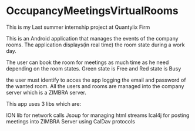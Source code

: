 # OccupancyMeetingsVirtualRooms
This is my Last summer internship project at Quantylix Firm

This is an Android application that manages the events of the company rooms.
The application displays(in real time) the room state during  a work day.

The user can book the room for meetings as much time as he need depending on the room states.
Green state is Free and Red state is Busy

the user must identify to acces the app logging the email and password of the wanted room.
All the users and rooms are managed into the company server which is a ZIMBRA server.


This app uses 3 libs which are:

ION lib for network calls
Jsoup for managing html streams
Ical4j for posting meetings into ZIMBRA Server using CalDav protocols
